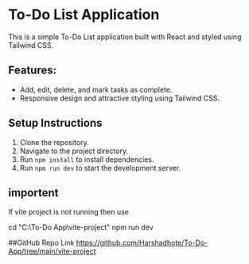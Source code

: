 # To-Do List Application

This is a simple To-Do List application built with React and styled using Tailwind CSS.

## Features:
- Add, edit, delete, and mark tasks as complete.
- Responsive design and attractive styling using Tailwind CSS.
## Setup Instructions
1. Clone the repository.
2. Navigate to the project directory.
3. Run `npm install` to install dependencies.
4. Run `npm run dev` to start the development server.

## importent
If vite project is not running then use

cd "C:\To-Do App\vite-project"
npm run dev

##GitHub Repo Link
https://github.com/Harshadhote/To-Do-App/tree/main/vite-project
